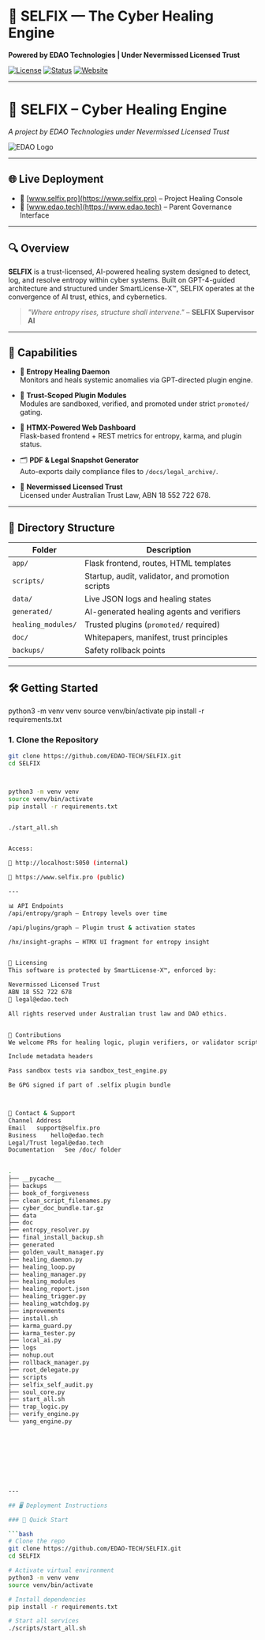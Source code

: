 

# 🧬 SELFIX — The Cyber Healing Engine
**Powered by EDAO Technologies | Under Nevermissed Licensed Trust**

[![License](https://img.shields.io/badge/license-SmartLicense--X™-blue.svg)](./LICENSE)
[![Status](https://img.shields.io/badge/Status-Active-green.svg)]()
[![Website](https://img.shields.io/badge/Live%20Demo-www.selfix.pro-blue.svg)](https://www.selfix.pro)

---

# 🧬 SELFIX – Cyber Healing Engine  
_A project by EDAO Technologies under Nevermissed Licensed Trust_

![EDAO Logo](https://www.selfix.pro/static/edao_logo.png)

---

## 🌐 Live Deployment
- 🔗 [www.selfix.pro](https://www.selfix.pro) – Project Healing Console  
- 🏢 [www.edao.tech](https://www.edao.tech) – Parent Governance Interface

---

## 🔍 Overview

**SELFIX** is a trust-licensed, AI-powered healing system designed to detect, log, and resolve entropy within cyber systems. Built on GPT-4-guided architecture and structured under SmartLicense-X™, SELFIX operates at the convergence of AI trust, ethics, and cybernetics.

> _"Where entropy rises, structure shall intervene."_ – **SELFIX Supervisor AI**

---

## 🚀 Capabilities

- 🧠 **Entropy Healing Daemon**  
  Monitors and heals systemic anomalies via GPT-directed plugin engine.

- 🔐 **Trust-Scoped Plugin Modules**  
  Modules are sandboxed, verified, and promoted under strict `promoted/` gating.

- 🧪 **HTMX-Powered Web Dashboard**  
  Flask-based frontend + REST metrics for entropy, karma, and plugin status.

- 🗂️ **PDF & Legal Snapshot Generator**  
  Auto-exports daily compliance files to `/docs/legal_archive/`.

- 🪪 **Nevermissed Licensed Trust**  
  Licensed under Australian Trust Law, ABN 18 552 722 678.

---

## 📁 Directory Structure

| Folder                  | Description                                      |
|-------------------------|--------------------------------------------------|
| `app/`                 | Flask frontend, routes, HTML templates           |
| `scripts/`             | Startup, audit, validator, and promotion scripts |
| `data/`                | Live JSON logs and healing states                |
| `generated/`           | AI-generated healing agents and verifiers        |
| `healing_modules/`     | Trusted plugins (`promoted/` required)           |
| `doc/`                 | Whitepapers, manifest, trust principles          |
| `backups/`             | Safety rollback points                           |

---

## 🛠️ Getting Started

python3 -m venv venv
source venv/bin/activate
pip install -r requirements.txt






### 1. Clone the Repository

```bash
git clone https://github.com/EDAO-TECH/SELFIX.git
cd SELFIX



python3 -m venv venv
source venv/bin/activate
pip install -r requirements.txt


./start_all.sh


Access:

📍 http://localhost:5050 (internal)

📍 https://www.selfix.pro (public)

---

📊 API Endpoints
/api/entropy/graph — Entropy levels over time

/api/plugins/graph — Plugin trust & activation states

/hx/insight-graphs — HTMX UI fragment for entropy insight


🧾 Licensing
This software is protected by SmartLicense-X™, enforced by:

Nevermissed Licensed Trust
ABN 18 552 722 678
📧 legal@edao.tech

All rights reserved under Australian trust law and DAO ethics.


🤝 Contributions
We welcome PRs for healing logic, plugin verifiers, or validator scripts. All submissions must:

Include metadata headers

Pass sandbox tests via sandbox_test_engine.py

Be GPG signed if part of .selfix plugin bundle



📣 Contact & Support
Channel	Address
Email	support@selfix.pro
Business	hello@edao.tech
Legal/Trust	legal@edao.tech
Documentation	See /doc/ folder


.
├── __pycache__
├── backups
├── book_of_forgiveness
├── clean_script_filenames.py
├── cyber_doc_bundle.tar.gz
├── data
├── doc
├── entropy_resolver.py
├── final_install_backup.sh
├── generated
├── golden_vault_manager.py
├── healing_daemon.py
├── healing_loop.py
├── healing_manager.py
├── healing_modules
├── healing_report.json
├── healing_trigger.py
├── healing_watchdog.py
├── improvements
├── install.sh
├── karma_guard.py
├── karma_tester.py
├── local_ai.py
├── logs
├── nohup.out
├── rollback_manager.py
├── root_delegate.py
├── scripts
├── selfix_self_audit.py
├── soul_core.py
├── start_all.sh
├── trap_logic.py
├── verify_engine.py
└── yang_engine.py









---

## 🖥️ Deployment Instructions

### 🚀 Quick Start

```bash
# Clone the repo
git clone https://github.com/EDAO-TECH/SELFIX.git
cd SELFIX

# Activate virtual environment
python3 -m venv venv
source venv/bin/activate

# Install dependencies
pip install -r requirements.txt

# Start all services
./scripts/start_all.sh
